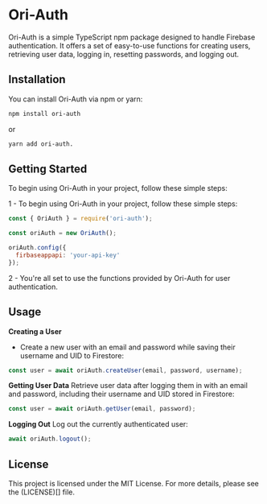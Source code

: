 # Ori-Auth

Ori-Auth is a simple TypeScript npm package designed to handle Firebase authentication. It offers a set of easy-to-use functions for creating users, retrieving user data, logging in, resetting passwords, and logging out.

## Installation

You can install Ori-Auth via npm or yarn:

```bash
npm install ori-auth
```
or

```bash
yarn add ori-auth.
```

## Getting Started
To begin using Ori-Auth in your project, follow these simple steps:

1 - To begin using Ori-Auth in your project, follow these simple steps:

```javascript
const { OriAuth } = require('ori-auth');

const oriAuth = new OriAuth();

oriAuth.config({
  firbaseappapi: 'your-api-key'
});
```


2 - You're all set to use the functions provided by Ori-Auth for user authentication.

## Usage
**Creating a User**
- Create a new user with an email and password while saving their username and UID to Firestore:

```javascript
const user = await oriAuth.createUser(email, password, username);
```

**Getting User Data**
Retrieve user data after logging them in with an email and password, including their username and UID stored in Firestore:

```javascript
const user = await oriAuth.getUser(email, password);
```
**Logging Out**
Log out the currently authenticated user:

```javascript
await oriAuth.logout();
```

## License
This project is licensed under the MIT License. For more details, please see the (LICENSE)[] file.